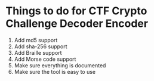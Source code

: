 # Things to do for CTF Crypto Challenge Decoder Encoder
1. Add md5 support 
2. Add sha-256 support
3. Add Braille support
4. Add Morse code support
5. Make sure everything is documented
6. Make sure the tool is easy to use
